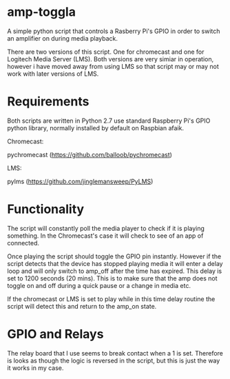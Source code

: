 # amp-toggla
A simple python script that controls a Rasberry Pi's GPIO in order to switch an amplifier on during media playback.

There are two versions of this script.  One for chromecast and one for Logitech Media Server (LMS).  Both versions are very simiar in operation, however i have moved away from using LMS so that script may or may not work with later versions of LMS.

# Requirements

Both scripts are written in Python 2.7 use standard Raspberry Pi's GPIO python library, normally installed by default on Raspbian afaik.  

Chromecast:

pychromecast (https://github.com/balloob/pychromecast)

LMS:

pylms (https://github.com/jinglemansweep/PyLMS)

# Functionality

The script will constantly poll the media player to check if it is playing something.  In the Chromecast's case it will check to see of an app of connected.

Once playing the script should toggle the GPIO pin instantly.  However if the script detects that the device has stopped playing media it will enter a delay loop and will only switch to amp_off after the time has expired.  This delay is set to 1200 seconds (20 mins).  This is to make sure that the amp does not toggle on and off during a quick pause or a change in media etc.

If the chromecast or LMS is set to play while in this time delay routine the script will detect this and return to the amp_on state.

# GPIO and Relays

The relay board that I use seems to break contact when a 1 is set.  Therefore is looks as though the logic is reversed in the script, but this is just the way it works in my case.



